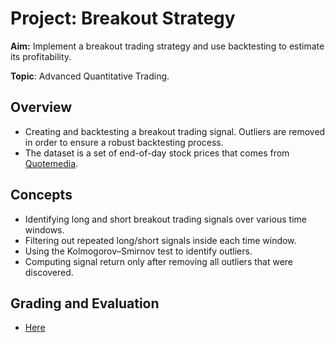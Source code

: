 # Project: Breakout Strategy

**Aim:** Implement a breakout trading strategy and use backtesting to estimate its profitability.

**Topic**: Advanced Quantitative Trading.

## Overview
* Creating and backtesting a breakout trading signal. Outliers are removed in order to ensure a robust backtesting process.
* The dataset is a set of end-of-day stock prices that comes from [Quotemedia](http://www.quotemedia.com/).

## Concepts
* Identifying long and short breakout trading signals over various time windows.
* Filtering out repeated long/short signals inside each time window.
* Using the Kolmogorov–Smirnov test to identify outliers.
* Computing signal return only after removing all outliers that were discovered.

## Grading and Evaluation 

* [Here](https://review.udacity.com/#!/reviews/2298660)
